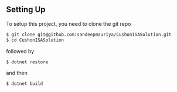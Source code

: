 ## Setting Up

To setup this project, you need to clone the git repo

```sh
$ git clone git@github.com:sandeepmauriya/CushonISASolution.git
$ cd CushonISASolution
```

followed by

```sh
$ dotnet restore
```
and then

```sh
$ dotnet build
```